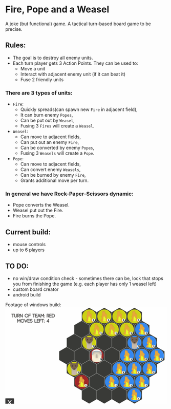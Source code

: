 # Fire, Pope and a Weasel

A joke (but functional) game. A tactical turn-based board game to be precise.
## Rules:
- The goal is to destroy all enemy units.
- Each turn player gets 3 Action Points. They can be used to:
    - Move a unit
    - Interact with adjacent enemy unit (if it can beat it)
    - Fuse 2 friendly units

### There are 3 types of units:  
- `Fire`:
    - Quickly spreads(can spawn new `Fire` in adjacent field),
    - It can burn enemy `Popes`,
    - Can be put out by `Weasel`,
    - Fusing 3 `Fires` will create a `Weasel`.
- `Weasel`:
    - Can move to adjacent fields,
    - Can put out an enemy `Fire`,
    - Can be converted by enemy `Popes`,
    - Fusing 3 `Weasels` will create a `Pope`.
- `Pope`:
    - Can move to adjacent fields,
    - Can convert enemy `Weasels`,
    - Can be burned by enemy `Fire`,
    - Grants additional move per turn.
### In general we have Rock-Paper-Scissors dynamic:
- Pope converts the Weasel.
- Weasel put out the Fire.
- Fire burns the Pope.

## Current build:
- mouse controls
- up to 6 players
## TO DO:
- no win/draw condition check - sometimes there can be, lock that stops you from finishing the game (e.g. each player has only 1 weasel left)
- custom board creator
- android build

Footage of windows build:
![til](./sample_gameplay.gif)
